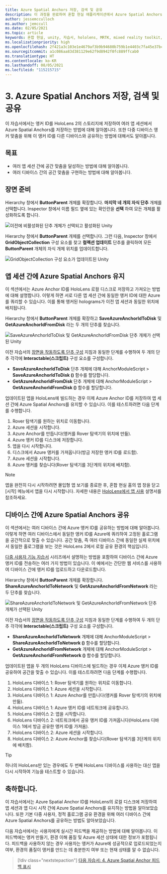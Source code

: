 ```yaml
---
title: Azure Spatial Anchors 저장, 검색 및 공유
description: 이 과정을 완료하여 혼합 현실 애플리케이션에서 Azure Spatial Anchors를 저장, 검색, 공유하는 방법을 알아봅니다.
author: jessemcculloch
ms.author: jemccull
ms.date: 02/05/2021
ms.topic: article
keywords: 혼합 현실, unity, 자습서, hololens, MRTK, mixed reality toolkit, UWP, Azure spatial anchors, 앱 세션
ms.localizationpriority: high
ms.openlocfilehash: 2f421a3c103e1e4679af3b9b94680b759b1e4403c7fa45e37bca20373a79a0cf
ms.sourcegitcommit: a1c086aa83d381129e62f9d8942f0fc889ffcab0
ms.translationtype: HT
ms.contentlocale: ko-KR
ms.lasthandoff: 08/05/2021
ms.locfileid: "115215715"
---
```

# <a name="3-saving-retrieving-and-sharing-azure-spatial-anchors"></a>3. Azure Spatial Anchors 저장, 검색 및 공유

이 자습서에서는 앵커 ID를 HoloLens 2의 스토리지에 저장하여 여러 앱 세션에서 Azure Spatial Anchors를 저장하는 방법에 대해 알아봅니다. 또한 다중 디바이스 앵커 맞춤을 위해 이 앵커 ID를 다른 디바이스와 공유하는 방법에 대해서도 알아봅니다.

## <a name="objectives"></a>목표

* 여러 앱 세션 간에 공간 맞춤을 달성하는 방법에 대해 알아봅니다.
* 여러 디바이스 간의 공간 맞춤을 구현하는 방법에 대해 알아봅니다.

## <a name="preparing-the-scene"></a>장면 준비

Hierarchy 창에서 **ButtonParent** 개체를 확장합니다. **마지막 네 개의 자식 단추** 개체를 선택합니다. Inspector 창에서 이름 필드 옆에 있는 확인란을 **선택** 하여 모든 개체를 활성화하도록 합니다.

![이전에 비활성화된 단추 개체가 선택되고 활성화된 Unity](images/mr-learning-asa/asa-03-section1-step1-1.png)

Hierarchy 창에서 **ButtonParent** 개체를 선택합니다. 그런 다음, Inspector 창에서 **GridObjectCollection** 구성 요소를 찾고 **컬렉션 업데이트** 단추를 클릭하여 모든 **ButtonParent** 개체의 자식 개체 위치를 업데이트합니다.

![GridObjectCollection 구성 요소가 업데이트된 Unity](images/mr-learning-asa/asa-03-section1-step1-2.png)

## <a name="persisting-azure-spatial-anchors-between-app-sessions"></a>앱 세션 간에 Azure Spatial Anchors 유지

이 섹션에서는 Azure Anchor ID를 HoloLens 로컬 디스크로 저장하고 가져오는 방법에 대해 설명합니다. 이렇게 하면 서로 다른 앱 세션 간에 동일한 앵커 ID에 대한 Azure를 쿼리할 수 있습니다. 이를 통해 앵커된 holograms가 이전 앱 세션과 동일한 위치에 배치됩니다.

Hierarchy 창에서 **ButtonParent** 개체를 확장하고 **SaveAzureAnchorIdToDisk** 및 **GetAzureAnchorIdFromDisk** 라는 두 개의 단추를 찾습니다.

![SaveAzureAnchorIdToDisk 및 GetAzureAnchorIdFromDisk 단추 개체가 선택된 Unity](images/mr-learning-asa/asa-03-section2-step1-1.png)

이전 자습서의 [장면을 작동하도록 단추 구성](mr-learning-asa-02.md#configuring-the-buttons-to-operate-the-scene) 지침과 동일한 단계를 수행하여 두 개의 단추 각각에 **Interactable(스크립트)** 구성 요소를 구성합니다.

* **SaveAzureAnchorIdToDisk** 단추 개체에 대해 AnchorModuleScript > **SaveAzureAnchorIdToDisk ()** 함수를 할당합니다.
* **GetAzureAnchorIdFromDisk** 단추 개체에 대해 AnchorModuleScript > **GetAzureAnchorIdFromDisk ()** 함수를 할당합니다.

업데이트된 앱을 HoloLens에 빌드하는 경우 이제 Azure Anchor ID를 저장하여 앱 세션 간에 Azure Spatial Anchors를 유지할 수 있습니다. 이를 테스트하려면 다음 단계를 수행합니다.

1. Rover 탐색기를 원하는 위치로 이동합니다.
2. Azure 세션을 시작합니다.
3. Azure Anchor를 만듭니다(앵커를 Rover 탐색기의 위치에 만듦).
4. Azure 앵커 ID를 디스크에 저장합니다.
5. 앱을 다시 시작합니다.
6. 디스크에서 Azure 앵커를 가져옵니다(방금 저장한 앵커 ID를 로드함).
7. Azure 세션을 시작합니다.
8. Azure 앵커를 찾습니다(Rover 탐색기를 3단계의 위치에 배치함).

> [!NOTE]
> 앱을 완전히 다시 시작하려면 몰입형 앱 보기를 종료한 후, 혼합 현실 홈의 앱 창을 닫고 [시작] 메뉴에서 앱을 다시 시작합니다. 자세한 내용은 [HoloLens에서 앱 사용](/hololens/holographic-home#using-apps-on-hololens) 설명서를 참조하세요.

## <a name="sharing-azure-spatial-anchors-between-devices"></a>디바이스 간에 Azure Spatial Anchors 공유

이 섹션에서는 여러 디바이스 간에 Azure 앵커 ID를 공유하는 방법에 대해 알아봅니다. 이렇게 하면 여러 디바이스에서 동일한 앵커 ID를 Azure에 쿼리하여 고정된 홀로그램을 공간적으로 맞출 수 있습니다. 공간 맞춤, 즉 여러 디바이스 간에 동일한 실제 위치에서 동일한 홀로그램을 보는 것은 HoloLens 2에서 로컬 공유 환경의 핵심입니다.

[다중 사용자 기능 자습서](mr-learning-sharing-02.md) 시리즈에서 설명하는 방법을 포함하여 디바이스 간에 Azure 앵커 ID를 전송하는 여러 가지 방법이 있습니다. 이 예에서는 간단한 웹 서비스를 사용하여 디바이스 간에 앵커 ID를 업로드하고 다운로드합니다.

Hierarchy 창에서 **ButtonParent** 개체를 확장합니다.   **ShareAzureAnchorIdToNetwork** 및 **GetAzureAnchorIdFromNetwork** 라는 두 단추를 찾습니다.

![ShareAzureAnchorIdToNetwork 및 GetAzureAnchorIdFromNetwork 단추 개체가 선택된 Unity](images/mr-learning-asa/asa-03-section3-step1-1.png)

이전 자습서의 [장면을 작동하도록 단추 구성](mr-learning-asa-02.md#configuring-the-buttons-to-operate-the-scene) 지침과 동일한 단계를 수행하여 두 개의 단추 각각에 **Interactable(스크립트)** 구성 요소를 구성합니다.

* **ShareAzureAnchorIdToNetwork** 개체에 대해 AnchorModuleScript > **ShareAzureAnchorIdToNetwork ()** 함수를 할당합니다.
* **GetAzureAnchorIdFromNetwork** 개체에 대해 AnchorModuleScript > **GetAzureAnchorIdFromNetwork ()** 함수를 할당합니다.

업데이트된 앱을 두 개의 HoloLens 디바이스에 빌드하는 경우 이제 Azure 앵커 ID를 공유하여 공간을 맞출 수 있습니다. 이를 테스트하려면 다음 단계를 수행합니다.

1. HoloLens 디바이스 1: Rover 탐색기를 원하는 위치로 이동합니다.
2. HoloLens 디바이스 1: Azure 세션을 시작합니다.
3. HoloLens 디바이스 1: Azure Anchor를 만듭니다(앵커를 Rover 탐색기의 위치에 만듦).
4. HoloLens 디바이스 1: Azure 앵커 ID를 네트워크에 공유합니다.
5. HoloLens 디바이스 2: 앱을 시작합니다.
6. HoloLens 디바이스 2: 네트워크에서 공유 앵커 ID를 가져옵니다(HoloLens 디바이스 1에서 방금 공유한 앵커 ID를 가져옴).
7. HoloLens 디바이스 2: Azure 세션을 시작합니다.
8. HoloLens 디바이스 2: Azure Anchor를 찾습니다(Rover 탐색기를 3단계의 위치에 배치함).

> [!TIP]
> 하나의 HoloLens만 있는 경우에도 두 번째 HoloLens 디바이스를 사용하는 대신 앱을 다시 시작하여 기능을 테스트할 수 있습니다.

## <a name="congratulations"></a>축하합니다.

이 자습서에서는 Azure Spatial Anchor ID를 HoloLens의 로컬 디스크에 저장하여 앱 세션과 앱 다시 시작 간에 Azure Spatial Anchors를 유지하는 방법을 알아보았습니다. 또한 기본 다중 사용자, 정적 홀로그램 공유 환경을 위해 여러 디바이스 간에 Azure Spatial Anchors를 공유하는 방법도 알아보았습니다.

다음 자습서에서는 사용자에게 실시간 피드백을 제공하는 방법에 대해 알아봅니다. 이 피드백에는 앵커 만들기, 환경 이해 품질 및 Azure 세션 상태에 대한 정보가 포함됩니다. 피드백을 사용하지 않는 경우 사용자는 앵커가 Azure에 성공적으로 업로드되었는지 여부, 환경의 품질이 앵커를 만드는 데 충분한지 여부 또는 현재 상태를 알 수 없습니다.

> [!div class="nextstepaction"]
> [다음 자습서: 4. Azure Spatial Anchor 피드백 표시](mr-learning-asa-04.md)
